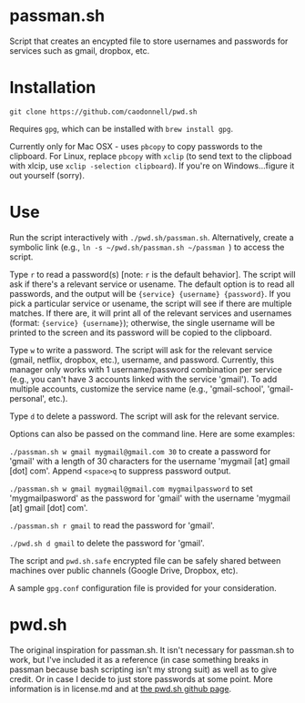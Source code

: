  
# passman.sh

Script that creates an encypted file to store usernames and passwords for services such as gmail, dropbox, etc.

# Installation

    git clone https://github.com/caodonnell/pwd.sh

Requires `gpg`, which can be installed with `brew install gpg`.

Currently only for Mac OSX - uses `pbcopy` to copy passwords to the clipboard. For Linux, replace `pbcopy` with `xclip` (to send text to the clipboad with xlcip, use `xclip -selection clipboard`). If you're on Windows...figure it out yourself (sorry).

# Use

Run the script interactively with `./pwd.sh/passman.sh`.  Alternatively, create a symbolic link (e.g., `ln -s ~/pwd.sh/passman.sh ~/passman `) to access the script. 

Type `r` to read a password(s) [note: `r` is the default behavior]. The script will ask if there's a relevant service or usename. The default option is to read all passwords, and the output will be `{service} {username} {password}`. If you pick a particular service or usename, the script will see if there are multiple matches. If there are, it will print all of the relevant services and usernames (format: `{service} {username}`); otherwise, the single username will be printed to the screen and its password will be copied to the clipboard. 

Type `w` to write a password. The script will ask for the relevant service (gmail, netflix, dropbox, etc.), username, and password. Currently, this manager only works with 1 username/password combination per service (e.g., you can't have 3 accounts linked with the service 'gmail'). To add multiple accounts, customize the service name (e.g., 'gmail-school', 'gmail-personal', etc.).

Type `d` to delete a password. The script will ask for the relevant service.

Options can also be passed on the command line. Here are some examples:

`./passman.sh w gmail mygmail@gmail.com 30` to create a password for 'gmail' with a length of 30 characters for the username 'mygmail [at] gmail [dot] com'. Append `<space>q` to suppress password output.

`./passman.sh w gmail mygmail@gmail.com mygmailpassword` to set 'mygmailpasword' as the password for 'gmail' with the username 'mygmail [at] gmail [dot] com'.

`./passman.sh r gmail` to read the password for 'gmail'.

`./pwd.sh d gmail` to delete the password for 'gmail'.

The script and `pwd.sh.safe` encrypted file can be safely shared between machines over public channels (Google Drive, Dropbox, etc).

A sample `gpg.conf` configuration file is provided for your consideration.


# pwd.sh

The original inspiration for passman.sh. It isn't necessary for passman.sh to work, but I've included it as a reference (in case something breaks in passman because bash scripting isn't my strong suit) as well as to give credit. Or in case I decide to just store passwords at some point. More information is in license.md and at [the pwd.sh github page](https://github.com/drduh/pwd.sh).
